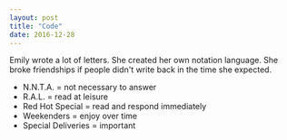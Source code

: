 ```yaml
---
layout: post
title: "Code"
date: 2016-12-28
---
```


Emily wrote a lot of letters. She created her own notation language. She broke friendships if people didn't write back in the time she expected.

- N.N.T.A. = not necessary to answer
- R.A.L. = read at leisure
- Red Hot Special = read and respond immediately
- Weekenders = enjoy over time
- Special Deliveries = important
